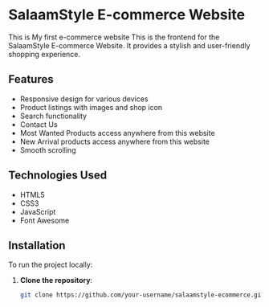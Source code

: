 # SalaamStyle E-commerce Website
This is My first e-commerce website
This is the frontend for the SalaamStyle E-commerce Website. It provides a stylish and user-friendly shopping experience.

## Features

- Responsive design for various devices
- Product listings with images and shop icon
- Search functionality
- Contact Us
- Most Wanted Products access anywhere from this website
- New Arrival products access anywhere from this website
- Smooth scrolling

## Technologies Used

- HTML5
- CSS3
- JavaScript
- Font Awesome

## Installation

To run the project locally:

1. **Clone the repository**:
   ```sh
   git clone https://github.com/your-username/salaamstyle-ecommerce.git
